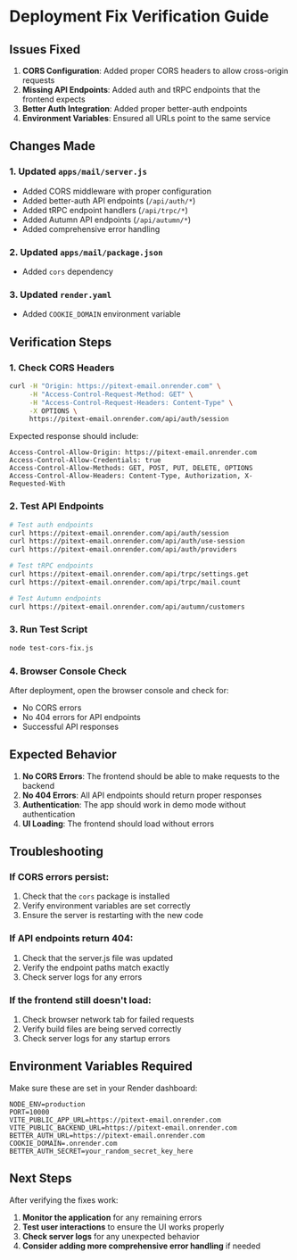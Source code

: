 # Deployment Fix Verification Guide

## Issues Fixed

1. **CORS Configuration**: Added proper CORS headers to allow cross-origin requests
2. **Missing API Endpoints**: Added auth and tRPC endpoints that the frontend expects
3. **Better Auth Integration**: Added proper better-auth endpoints
4. **Environment Variables**: Ensured all URLs point to the same service

## Changes Made

### 1. Updated `apps/mail/server.js`
- Added CORS middleware with proper configuration
- Added better-auth API endpoints (`/api/auth/*`)
- Added tRPC endpoint handlers (`/api/trpc/*`)
- Added Autumn API endpoints (`/api/autumn/*`)
- Added comprehensive error handling

### 2. Updated `apps/mail/package.json`
- Added `cors` dependency

### 3. Updated `render.yaml`
- Added `COOKIE_DOMAIN` environment variable

## Verification Steps

### 1. Check CORS Headers
```bash
curl -H "Origin: https://pitext-email.onrender.com" \
     -H "Access-Control-Request-Method: GET" \
     -H "Access-Control-Request-Headers: Content-Type" \
     -X OPTIONS \
     https://pitext-email.onrender.com/api/auth/session
```

Expected response should include:
```
Access-Control-Allow-Origin: https://pitext-email.onrender.com
Access-Control-Allow-Credentials: true
Access-Control-Allow-Methods: GET, POST, PUT, DELETE, OPTIONS
Access-Control-Allow-Headers: Content-Type, Authorization, X-Requested-With
```

### 2. Test API Endpoints
```bash
# Test auth endpoints
curl https://pitext-email.onrender.com/api/auth/session
curl https://pitext-email.onrender.com/api/auth/use-session
curl https://pitext-email.onrender.com/api/auth/providers

# Test tRPC endpoints
curl https://pitext-email.onrender.com/api/trpc/settings.get
curl https://pitext-email.onrender.com/api/trpc/mail.count

# Test Autumn endpoints
curl https://pitext-email.onrender.com/api/autumn/customers
```

### 3. Run Test Script
```bash
node test-cors-fix.js
```

### 4. Browser Console Check
After deployment, open the browser console and check for:
- No CORS errors
- No 404 errors for API endpoints
- Successful API responses

## Expected Behavior

1. **No CORS Errors**: The frontend should be able to make requests to the backend
2. **No 404 Errors**: All API endpoints should return proper responses
3. **Authentication**: The app should work in demo mode without authentication
4. **UI Loading**: The frontend should load without errors

## Troubleshooting

### If CORS errors persist:
1. Check that the `cors` package is installed
2. Verify environment variables are set correctly
3. Ensure the server is restarting with the new code

### If API endpoints return 404:
1. Check that the server.js file was updated
2. Verify the endpoint paths match exactly
3. Check server logs for any errors

### If the frontend still doesn't load:
1. Check browser network tab for failed requests
2. Verify build files are being served correctly
3. Check server logs for any startup errors

## Environment Variables Required

Make sure these are set in your Render dashboard:

```
NODE_ENV=production
PORT=10000
VITE_PUBLIC_APP_URL=https://pitext-email.onrender.com
VITE_PUBLIC_BACKEND_URL=https://pitext-email.onrender.com
BETTER_AUTH_URL=https://pitext-email.onrender.com
COOKIE_DOMAIN=.onrender.com
BETTER_AUTH_SECRET=your_random_secret_key_here
```

## Next Steps

After verifying the fixes work:

1. **Monitor the application** for any remaining errors
2. **Test user interactions** to ensure the UI works properly
3. **Check server logs** for any unexpected behavior
4. **Consider adding more comprehensive error handling** if needed